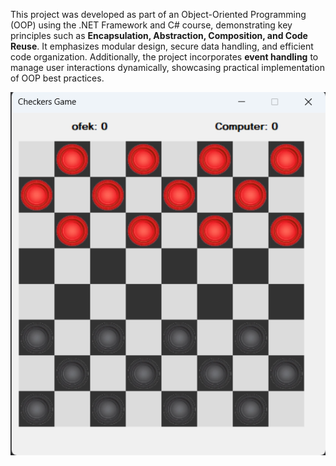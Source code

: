 This project was developed as part of an Object-Oriented Programming (OOP) using the .NET Framework and C# course, demonstrating key principles such as **Encapsulation, Abstraction, Composition, and Code Reuse**. It emphasizes modular design, secure data handling, and efficient code organization. Additionally, the project incorporates **event handling** to manage user interactions dynamically, showcasing practical implementation of OOP best practices.




![Project Preview](./Damka.png)
